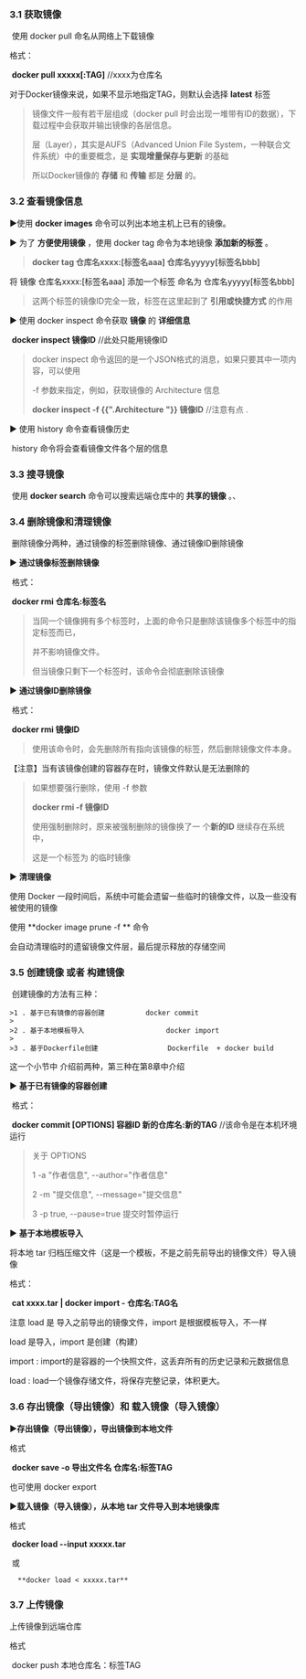 ### 3.1 获取镜像

​	使用 docker pull 命名从网络上下载镜像

格式：

​	 **docker pull xxxxx[:TAG]**                    //xxxx为仓库名

对于Docker镜像来说，如果不显示地指定TAG，则默认会选择 **latest** 标签

> 镜像文件一般有若干层组成（docker pull 时会出现一堆带有ID的数据），下载过程中会获取并输出镜像的各层信息。
>
> 层（Layer），其实是AUFS（Advanced Union File System，一种联合文件系统）中的重要概念，是 **实现增量保存与更新** 的基础
>
> 所以Docker镜像的 **存储** 和 **传输** 都是 **分层** 的。



### 3.2 查看镜像信息

▶使用 **docker images** 命令可以列出本地主机上已有的镜像。



▶ 为了 **方便使用镜像** ，使用 docker tag 命令为本地镜像 **添加新的标签** 。

> **docker tag 仓库名xxxx:[标签名aaa] 仓库名yyyyy[标签名bbb]**

将 镜像 仓库名xxxx:[标签名aaa]  添加一个标签 命名为  仓库名yyyyy[标签名bbb]

>这两个标签的镜像ID完全一致，标签在这里起到了 **引用或快捷方式** 的作用



▶ 使用 docker inspect 命令获取 **镜像** 的 **详细信息**

​	 **docker inspect 镜像ID**                          //此处只能用镜像ID

> docker inspect 命令返回的是一个JSON格式的消息，如果只要其中一项内容，可以使用
>
>   -f 参数来指定，例如，获取镜像的 Architecture 信息
>
>  **docker inspect -f {{".Architecture "}} 镜像ID**      //注意有点 .



▶ 使用 history 命令查看镜像历史

​	history 命令将会查看镜像文件各个层的信息



### 3.3 搜寻镜像

​	使用 **docker search** 命令可以搜索远端仓库中的 **共享的镜像** 。、



### 3.4 删除镜像和清理镜像

​	删除镜像分两种，通过镜像的标签删除镜像、通过镜像ID删除镜像

▶ **通过镜像标签删除镜像**

​	格式：

​	 **docker rmi 仓库名:标签名**

> 当同一个镜像拥有多个标签时，上面的命令只是删除该镜像多个标签中的指定标签而已，
>
> 并不影响镜像文件。
>
> 但当镜像只剩下一个标签时，该命令会彻底删除该镜像



▶ **通过镜像ID删除镜像**

​	格式：

​	 **docker rmi 镜像ID**

> 使用该命令时，会先删除所有指向该镜像的标签，然后删除镜像文件本身。



【注意】当有该镜像创建的容器存在时，镜像文件默认是无法删除的

> 如果想要强行删除，使用 -f 参数
>
>  **docker rmi -f 镜像ID**
>
> 使用强制删除时，原来被强制删除的镜像换了一 个**新的ID** 继续存在系统中，
>
> 这是一个标签为 **<none>** 的临时镜像



▶ **清理镜像**

使用 Docker 一段时间后，系统中可能会遗留一些临时的镜像文件，以及一些没有被使用的镜像

使用  **docker image prune -f ** 命令

会自动清理临时的遗留镜像文件层，最后提示释放的存储空间





### 3.5 创建镜像 或者 构建镜像

​	创建镜像的方法有三种：

	>1 . 基于已有镜像的容器创建          docker commit
	>
	>2 . 基于本地模板导入                    docker import
	>
	>3 . 基于Dockerfile创建                 Dockerfile  + docker build

这一个小节中 介绍前两种，第三种在第8章中介绍



▶ **基于已有镜像的容器创建**

​	格式：

​     **docker commit [OPTIONS] 容器ID 新的仓库名:新的TAG**             //该命令是在本机环境运行

> 关于 OPTIONS
>
> 1     -a "作者信息", --author="作者信息"
>
> 2    -m "提交信息", --message="提交信息"
>
> 3    -p true,   --pause=true     提交时暂停运行

▶ **基于本地模板导入**

将本地 tar 归档压缩文件（这是一个模板，不是之前先前导出的镜像文件）导入镜像

格式：

​	 **cat xxxx.tar | docker import - 仓库名:TAG名**

注意 load 是 导入之前导出的镜像文件，import 是根据模板导入，不一样

load 是导入，import 是创建（构建）

import  : import的是容器的一个快照文件，这丢弃所有的历史记录和元数据信息

load : load一个镜像存储文件，将保存完整记录，体积更大。



### 3.6 存出镜像（导出镜像）和 载入镜像（导入镜像）

▶**存出镜像（导出镜像），导出镜像到本地文件**

格式

​	 **docker save -o 导出文件名 仓库名:标签TAG**

也可使用 docker export

▶**载入镜像（导入镜像），从本地 tar 文件导入到本地镜像库**

格式

​	 **docker load --input xxxxx.tar**

​	或

   	  **docker load < xxxxx.tar**



### 3.7 上传镜像

上传镜像到远端仓库

格式

​	docker push 本地仓库名：标签TAG
